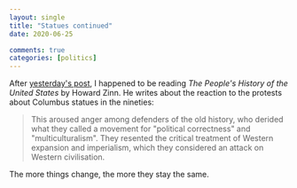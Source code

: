 ```yaml
---
layout: single
title: "Statues continued"
date: 2020-06-25

comments: true
categories: [politics]
---
```

After [yesterday's post](/myths-of-history/), I happened to be reading *The People's History of the United States* by Howard Zinn. He writes about the reaction to the protests about Columbus statues in the nineties:

> This aroused anger among defenders of the old history, who derided what they called a movement for "political correctness" and "multiculturalism". They resented the critical treatment of Western expansion and imperialism, which they considered an attack on Western civilisation.

The more things change, the more they stay the same.

